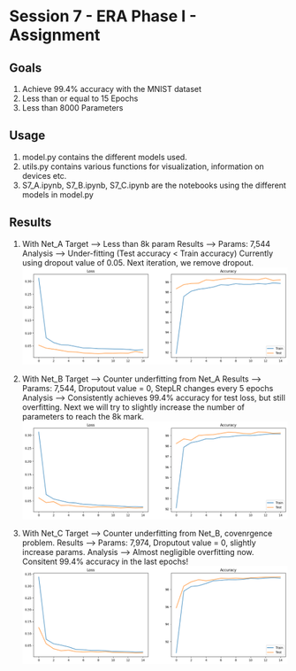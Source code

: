 # Session 7 - ERA Phase I - Assignment 

## Goals 
1. Achieve 99.4% accuracy with the MNIST dataset
2. Less than or equal to 15 Epochs
3. Less than 8000 Parameters


## Usage 
1. model.py contains the different models used. 
2. utils.py contains various functions for visualization, information on devices etc. 
3. S7\_A.ipynb, S7\_B.ipynb, S7\_C.ipynb are the notebooks using the different models in model.py

## Results 
1. With Net\_A
    Target --> Less than 8k param
    Results --> Params: 7,544
    Analysis --> Under-fitting (Test accuracy < Train accuracy)
    Currently using dropout value of 0.05. Next iteration, we remove dropout.
![Net_A](./results/Net_A.png)

2. With Net\_B 
    Target --> Counter underfitting from Net_A
    Results --> Params: 7,544, Droputout value = 0, StepLR changes every 5 epochs
    Analysis --> Consistently achieves 99.4% accuracy for test loss, but still overfitting.
    Next we will try to slightly increase the number of parameters to reach the 8k mark.
![Net_B](./results/Net_B.png)

3. With Net\_C 
    Target --> Counter underfitting from Net_B, covenrgence problem.
    Results --> Params: 7,974, Droputout value = 0, slightly increase params.
    Analysis --> Almost negligible overfitting now. Consitent 99.4% accuracy in the last epochs!
![Net_C](./results/Net_C.png)
